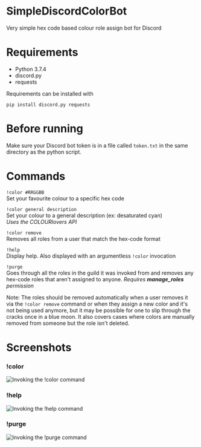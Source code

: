 # SimpleDiscordColorBot
Very simple hex code based colour role assign bot for Discord

# Requirements
 * Python 3.7.4
 * discord.py
 * requests
 
Requirements can be installed with
```
pip install discord.py requests
```

# Before running
Make sure your Discord bot token is in a file called `token.txt` in the same directory as the python script.

# Commands
`!color #RRGGBB`  
Set your favourite colour to a specific hex code
 
`!color general description`  
Set your colour to a general description (ex: desaturated cyan)  
*Uses the COLOURlovers API*

`!color remove`  
Removes all roles from a user that match the hex-code format

`!help`  
Display help. Also displayed with an argumentless `!color` invocation

`!purge`  
Goes through all the roles in the guild it was invoked from and removes any hex-code roles that aren't assigned to anyone. 
*Requires **manage_roles** permission*  
  
Note: The roles should be removed automatically when a user removes it via the `!color remove` command or when they assign a new color and it's not being used anymore, but it may be possible for one to slip through the cracks once in a blue moon. It also covers cases where colors are manually removed from someone but the role isn't deleted.

# Screenshots
### !color
![Invoking the !color command](https://i.imgur.com/NzQ6x48.png)
### !help
![Invoking the !help command](https://i.imgur.com/BMYFm4p.png)
### !purge
![Invoking the !purge command](https://i.imgur.com/5IgsXXJ.png)
